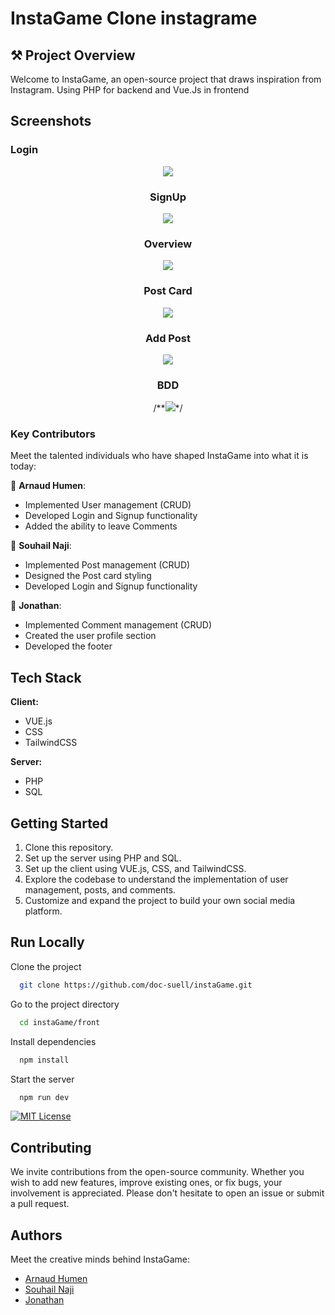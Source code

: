 # InstaGame Clone instagrame

## ⚒ Project Overview

Welcome to InstaGame, an open-source project that draws inspiration from Instagram. Using PHP for backend and Vue.Js in frontend

## Screenshots

### Login

<div align="center">

<img src="images/login.png">

### SignUp

<img src="images/signUp.png">

### Overview

<img src="images/Overview.png">

### Post Card

<img src="images/postCard.png">

### Add Post

<img src="images/addPost.png">

### BDD

/**<img src="images/BDD.png">*/

</div>


### Key Contributors

Meet the talented individuals who have shaped InstaGame into what it is today:

👻 **Arnaud Humen**:
- Implemented User management (CRUD)
- Developed Login and Signup functionality
- Added the ability to leave Comments

👾 **Souhail Naji**:
- Implemented Post management (CRUD)
- Designed the Post card styling
- Developed Login and Signup functionality

🤖 **Jonathan**:
- Implemented Comment management (CRUD)
- Created the user profile section
- Developed the footer

## Tech Stack

**Client:**
- VUE.js
- CSS
- TailwindCSS

**Server:**
- PHP
- SQL

## Getting Started

1. Clone this repository.
2. Set up the server using PHP and SQL.
3. Set up the client using VUE.js, CSS, and TailwindCSS.
4. Explore the codebase to understand the implementation of user management, posts, and comments.
5. Customize and expand the project to build your own social media platform.
 
 ## Run Locally

Clone the project

```bash
  git clone https://github.com/doc-suell/instaGame.git
```

Go to the project directory

```bash
  cd instaGame/front
```

Install dependencies

```bash
  npm install
```

Start the server

```bash
  npm run dev
```

[![MIT License](https://img.shields.io/badge/License-MIT-green.svg)](https://choosealicense.com/licenses/mit/)

## Contributing

We invite contributions from the open-source community. Whether you wish to add new features, improve existing ones, or fix bugs, your involvement is appreciated. Please don't hesitate to open an issue or submit a pull request.

## Authors

Meet the creative minds behind InstaGame:

- [Arnaud Humen](https://github.com/arnaudhumen)
- [Souhail Naji](https://github.com/doc-souhail)
- [Jonathan](https://github.com/jojin889)
